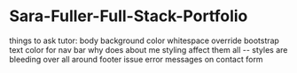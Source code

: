 # Sara-Fuller-Full-Stack-Portfolio

things to ask tutor: 
body background color whitespace
override bootstrap text color for nav bar
why does about me styling affect them all -- styles are bleeding over all around
footer issue
error messages on contact form
